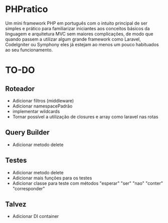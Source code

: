 # PHPratico
Um mini framework PHP em português com o intuito principal de ser simples e prático para familiarizar iniciantes aos conceitos básicos da linguagem e arquitetura MVC sem maiores complicações, de modo que quando passem a utilizar algum grande framework como Laravel, CodeIgniter ou Symphony eles já estejam ao menos um pouco habituados ao seu funcionamento.

# TO-DO
   ## Roteador
   - Adicionar filtros (middleware)
   - Adicionar namespacePadrão
   - implementar wildcards
   - Tornar possível a utilização de closures e array como laravel nas rotas

   ## Query Builder
   - Adicionar metodo delete

   ## Testes
   - Adicionar metodo delete
   - Adicionar mais funções para os testes
   - Adicionar classe para teste com métodos "esperar" "ser" "nao" "conter" "corresponder"

   ## Talvez
   - Adicionar DI container
   